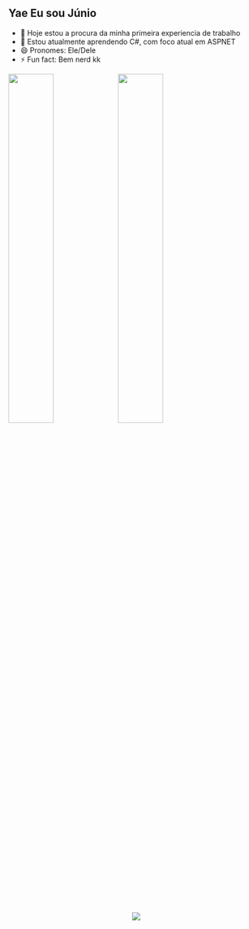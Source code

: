 ## Yae Eu sou Júnio



- 🔭 Hoje estou a procura da minha primeira experiencia de trabalho
- 🌱 Estou atualmente aprendendo C#, com foco atual em ASPNET
- 😄 Pronomes: Ele/Dele
- ⚡ Fun fact: Bem nerd kk

<img width="42%" src="https://github-readme-stats.vercel.app/api?username=Ernesto-Junior&show_icons=true&theme=synthwave" />
 <img width="42%" src="https://github-readme-stats.vercel.app/api/top-langs/?username=Ernesto-Junior&show_icons=true&theme=synthwave" />
 <p align="center">
  <a href="https://skillicons.dev">
    <img src="https://skillicons.dev/icons?i=git,cs,html,css" />
  </a>
</p>

